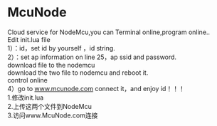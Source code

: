 # McuNode   
Cloud service for NodeMcu,you can Terminal online,program online..  
Edit init.lua file   
1）：id，set id by yourself ，id string.   
2）：set ap information on line 25，ap ssid and password.  
download file to the nodemcu  
download the two file to nodemcu and reboot it.  
control online  
4）go to www.mcunode.com connect it，and enjoy id！！！  
1.修改init.lua  
2.上传这两个文件到NodeMcu  
3.访问www.McuNode.com连接  
